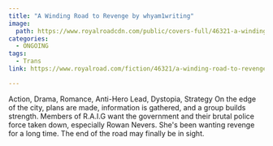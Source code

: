 ```yaml
---
title: "A Winding Road to Revenge by whyam1writing"
image:
  path: https://www.royalroadcdn.com/public/covers-full/46321-a-winding-road-to-revenge.jpg
categories:
  - ONGOING
tags:
  - Trans
link: https://www.royalroad.com/fiction/46321/a-winding-road-to-revenge

---
```

Action, Drama, Romance, Anti-Hero Lead, Dystopia, Strategy
On the edge of the city, plans are made, information is gathered, and a group builds strength. Members of R.A.I.G want the government and their brutal police force taken down, especially Rowan Nevers.
She's been wanting revenge for a long time.
The end of the road may finally be in sight.

